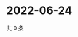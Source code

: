# 2022-06-24

共 0 条

<!-- BEGIN WEIBO -->
<!-- 最后更新时间 Fri Jun 24 2022 22:00:56 GMT+0800 (China Standard Time) -->

<!-- END WEIBO -->

